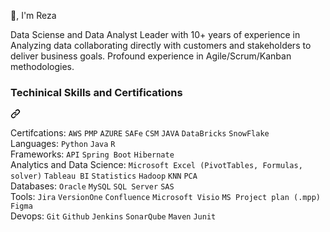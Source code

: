 👋, I'm Reza

Data Sciense and Data Analyst Leader with 10+ years of experience in Analyzing data collaborating directly with customers and stakeholders to deliver business goals. Profound experience in Agile/Scrum/Kanban methodologies.</p>
<div class="markdown-heading" dir="auto"><h3 align="left" class="heading-element" dir="auto"> Techinical Skills and Certifications </h3><a id="user-content--techinical-skills-and-certifications-" class="anchor" aria-label="Permalink:  Techinical Skills and Certifications " href="#-techinical-skills-and-certifications-"><svg class="octicon octicon-link" viewBox="0 0 16 16" version="1.1" width="16" height="16" aria-hidden="true"><path d="m7.775 3.275 1.25-1.25a3.5 3.5 0 1 1 4.95 4.95l-2.5 2.5a3.5 3.5 0 0 1-4.95 0 .751.751 0 0 1 .018-1.042.751.751 0 0 1 1.042-.018 1.998 1.998 0 0 0 2.83 0l2.5-2.5a2.002 2.002 0 0 0-2.83-2.83l-1.25 1.25a.751.751 0 0 1-1.042-.018.751.751 0 0 1-.018-1.042Zm-4.69 9.64a1.998 1.998 0 0 0 2.83 0l1.25-1.25a.751.751 0 0 1 1.042.018.751.751 0 0 1 .018 1.042l-1.25 1.25a3.5 3.5 0 1 1-4.95-4.95l2.5-2.5a3.5 3.5 0 0 1 4.95 0 .751.751 0 0 1-.018 1.042.751.751 0 0 1-1.042.018 1.998 1.998 0 0 0-2.83 0l-2.5 2.5a1.998 1.998 0 0 0 0 2.83Z"></path></svg></a></div>
<p dir="auto">Certifcations: <code>AWS</code> <code>PMP</code> <code>AZURE</code>  <code>SAFe</code> <code>CSM</code> <code>JAVA</code> <code>DataBricks</code> <code>SnowFlake</code> <br>
Languages: <code>Python</code> <code>Java</code> <code>R</code> <br>
Frameworks: <code>API</code> <code>Spring Boot</code> <code>Hibernate</code> <br>
Analytics and Data Science:  <code>Microsoft Excel (PivotTables, Formulas, solver)</code> <code>Tableau BI</code> <code>Statistics</code> <code>Hadoop</code> <code>KNN</code> <code>PCA</code> <br>
Databases: <code>Oracle</code> <code>MySQL</code> <code>SQL Server</code> <code>SAS</code> <br>
Tools: <code>Jira</code> <code>VersionOne</code> <code>Confluence</code> <code>Microsoft Visio</code> <code>MS Project plan (.mpp)</code> <code>Figma</code> <br>
Devops: <code>Git</code> <code>Github</code> <code>Jenkins</code> <code>SonarQube</code> <code>Maven</code> <code>Junit</code> <br></p>

</article>
  </div>
</div>
